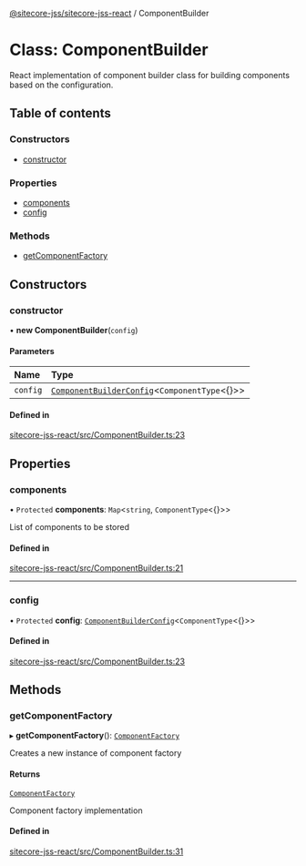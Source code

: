 [@sitecore-jss/sitecore-jss-react](../README.md) / ComponentBuilder

# Class: ComponentBuilder

React implementation of component builder class for building components based on the configuration.

## Table of contents

### Constructors

- [constructor](ComponentBuilder.md#constructor)

### Properties

- [components](ComponentBuilder.md#components)
- [config](ComponentBuilder.md#config)

### Methods

- [getComponentFactory](ComponentBuilder.md#getcomponentfactory)

## Constructors

### constructor

• **new ComponentBuilder**(`config`)

#### Parameters

| Name | Type |
| :------ | :------ |
| `config` | [`ComponentBuilderConfig`](../README.md#componentbuilderconfig)\<`ComponentType`\<{}\>\> |

#### Defined in

[sitecore-jss-react/src/ComponentBuilder.ts:23](https://github.com/Sitecore/jss/blob/9e5f3ac64/packages/sitecore-jss-react/src/ComponentBuilder.ts#L23)

## Properties

### components

• `Protected` **components**: `Map`\<`string`, `ComponentType`\<{}\>\>

List of components to be stored

#### Defined in

[sitecore-jss-react/src/ComponentBuilder.ts:21](https://github.com/Sitecore/jss/blob/9e5f3ac64/packages/sitecore-jss-react/src/ComponentBuilder.ts#L21)

___

### config

• `Protected` **config**: [`ComponentBuilderConfig`](../README.md#componentbuilderconfig)\<`ComponentType`\<{}\>\>

#### Defined in

[sitecore-jss-react/src/ComponentBuilder.ts:23](https://github.com/Sitecore/jss/blob/9e5f3ac64/packages/sitecore-jss-react/src/ComponentBuilder.ts#L23)

## Methods

### getComponentFactory

▸ **getComponentFactory**(): [`ComponentFactory`](../README.md#componentfactory)

Creates a new instance of component factory

#### Returns

[`ComponentFactory`](../README.md#componentfactory)

Component factory implementation

#### Defined in

[sitecore-jss-react/src/ComponentBuilder.ts:31](https://github.com/Sitecore/jss/blob/9e5f3ac64/packages/sitecore-jss-react/src/ComponentBuilder.ts#L31)
